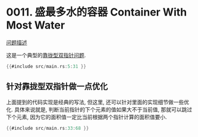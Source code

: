 # 0011. 盛最多水的容器 Container With Most Water

[问题描述](../problems/0011.container-with-most-water/content.html)

这是一个典型的[靠拢型双指针问题](../../two-pointers/close-up.md).

```rust
{{#include src/main.rs:5:31 }}
```

## 针对靠拢型双指针做一点优化

上面提到的代码实现是经典的写法, 但这里, 还可以针对里面的实现细节做一些优化.
具体来说就是, 判断当前指针的下个元素的值如果大不于当前值, 那就可以跳过下个元素,
因为它的面积值一定比当前根据两个指针计算的面积值要小.

```rust
{{#include src/main.rs:33:68 }}
```
